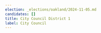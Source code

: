 ```yaml
---
election: _elections/oakland/2024-11-05.md
candidates: []
title: City Council District 1
label: City Council
---
```

